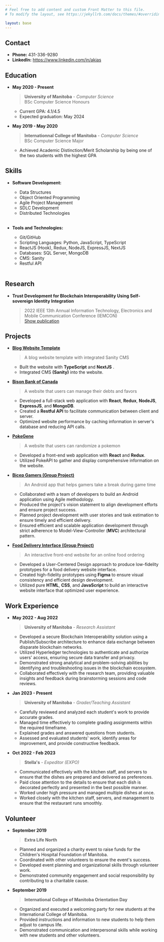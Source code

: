 ```yaml
---
# Feel free to add content and custom Front Matter to this file.
# To modify the layout, see https://jekyllrb.com/docs/themes/#overriding-theme-defaults

layout: base
---
```


## Contact

* **Phone:** 431-336-9280
* **LinkedIn:** <https://www.linkedin.com/in/akias>

## Education

* **May 2020 - Present**
  > **University of Manitoba** - _Computer Science_  
    BSc Computer Science Honours  
    * Current GPA: 4.1/4.5  
    * Expected graduation: May 2024

* **May 2019 - May 2020**
  > **Internationnal College of Manitoba** - _Computer Science_  
    BSc Computer Science Major  
    * Achieved Academic Distinction/Merit Scholarship by being one of the two students with the highest GPA

## Skills

* **Software Development:** 
  * Data Structures
  * Object Oriented Programming
  * Agile Project Management
  * SDLC Development
  * Distributed Technologies
  <br>

* **Tools and Technologies:** 
  * Git/GitHub
  * Scripting Languages: Python, JavaScript, TypeScript
  * ReactJS (Hook), Redux, NodeJS, ExpressJS, NextJS
  * Databases: SQL Server, MongoDB
  * CMS: Sanity
  * Restful API
  <br>

## Research
* **Trust Development for Blockchain Interoperability Using Self-sovereign Identity Integration**  
  > 2022 IEEE 13th Annual Information Technology, Electronics and Mobile Communication Conference (IEMCON)  
  [Show publication](https://doi.org/10.1109/IEMCON56893.2022.9946562)

## Projects
* [**Blog Website Template**](https://blog-website-liard-one.vercel.app/)  
  > A blog website template with integrated Sanity CMS
    * Built the website with **TypeScript** and **NextJS** .
    * Integrated CMS **(Sanity)** into the website.

* [**Bison Bank of Canada**](https://bbc-wkhb.onrender.com/info)  
  > A website that users can manage their debts and favors
    * Developed a full-stack web application with **React**, **Redux**, **NodeJS**, **ExpressJS**, and **MongoDB**.
    * Created a **Restful API** to facilitate communication between client and server.
    * Optimized website performance by caching information in server's database and reducing API calls.

* [**PokeGene**](https://pokegene.surge.sh/collection/add)  
  > A website that users can randomize a pokemon
    * Developed a front-end web application with **React** and **Redux**.
    * Utilized PokeAPI to gather and display comprehensive information on the website.

* [**Bicep Gamers (Group Project)**](https://bicepgamers.webflow.io/)  
  > An Android app that helps gamers take a break during game time
    * Collaborated with a team of developers to build an Android application using Agile methodology.
    * Produced the project's vision statement to align development efforts and ensure project success.
    * Planned project development with user stories and task estimation to ensure timely and efficient delivery.
    * Ensured efficient and scalable application development through strict adherence to Model-View-Controller (**MVC**) architectural pattern.

* [**Food Delivery Interface (Group Project)**](https://orbeat.surge.sh/)  
  > An interactive front-end website for an online food ordering
    * Developed a User-Centered Design approach to produce low-fidelity prototypes for a food delivery website interface.
    * Created high-fidelity prototypes using **Figma** to ensure visual consistency and efficient design development.
    * Utilized pure **HTML**, **CSS**, and **JavaScript** to build an interactive website interface that optimized user experience.

## Work Experience

* **May 2022 - Aug 2022**
  > **University of Manitoba** - _Research Assistant_
    * Developed a secure Blockchain Interoperability solution using a Publish/Subscribe architecture to enhance data exchange between disparate blockchain networks.
    * Utilized Hyperledger technologies to authenticate and authorize users' access, ensuring secure data transfer and privacy.
    * Demonstrated strong analytical and problem-solving abilities by identifying and troubleshooting issues in the blockchain ecosystem.
    * Collaborated effectively with the research team, providing valuable insights and feedback during brainstorming sessions and code reviews.

* **Jan 2023 - Present**
  > **University of Manitoba** - _Grader/Teaching Assistant_
    * Carefully reviewed and analyzed each student's work to provide accurate grades.
    * Managed time effectively to complete grading assignments within the required timeframe.
    * Explained grades and answered questions from students.
    * Assessed and evaluated students' work, identify areas for improvement, and provide constructive feedback.
      
* **Oct 2022 - Feb 2023**
  > **Stella's** - _Expeditor (EXPO)_
    * Communicated effectively with the kitchen staff, and servers to ensure that the dishes are prepared and delivered as preferences.
    * Paid close attention to the details to ensure that each dish is decorated perfectly and presented in the best possible manner.
    * Worked under high pressure and managed multiple dishes at once.
    * Worked closely with the kitchen staff, servers, and management to ensure that the restaurant runs smoothly.

## Volunteer

* **September 2019**
  > **Extra Life North**  
    * Planned and organized a charity event to raise funds for the Children's Hospital Foundation of Manitoba.
    * Coordinated with other volunteers to ensure the event's success.
    * Developed event planning and organizational skills through volunteer work.
    * Demonstrated community engagement and social responsibility by contributing to a charitable cause.
  
* **September 2019**
  > **International College of Manitoba Orientation Day**  
    * Organized and executed a welcoming party for new students at the International College of Manitoba.
    * Provided instructions and information to new students to help them adjust to campus life.
    * Demonstrated communication and interpersonal skills while working with new students and other volunteers.
